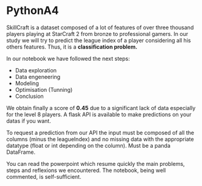 # PythonA4

SkillCraft is a dataset composed of a lot of features of over three thousand players playing at StarCraft 2 from bronze to professional gamers. In our study we will try to predict the league index of a player considering all his others features. Thus, it is a **classification problem.**

In our notebook we have followed the next steps:
- Data exploration 
- Data engeneering
- Modeling
- Optimisation (Tunning)
- Conclusion

We obtain finally a score of **0.45** due to a significant lack of data especially for the level 8 players.
A flask API is available to make predictions on your datas if you want.

To request a prediction from our API the input must be composed of all the columns (minus the leagueIndex) and no missing data with the appropriate datatype (float or int depending on the column). Must be a panda DataFrame.

You can read the powerpoint which resume quickly the main problems, steps and reflexions we encountered.
The notebook, being well commented, is self-sufficient. 
